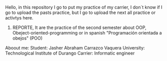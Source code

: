 Hello, in this repository I go to put my practice of my carrier, I don´t know if I go to upload the pasts practice, but I go to upload the next all practice or activtys here.

1. REPORTE, It are the practice of the second semester about OOP, Obeject-oriented-programming or in spanish "Programación orientada a obejos" (POO)


Aboout me:
Student: Jasher Abraham Carrazco Vaquera
University: Technological Institute of Durango
Carrier: Informatic engineer 